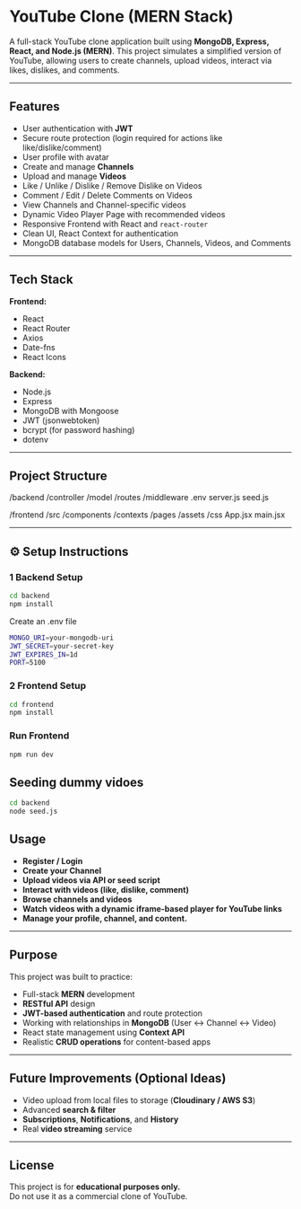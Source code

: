 #  YouTube Clone (MERN Stack)

A full-stack YouTube clone application built using **MongoDB, Express, React, and Node.js (MERN)**. This project simulates a simplified version of YouTube, allowing users to create channels, upload videos, interact via likes, dislikes, and comments.

---

##  Features
- User authentication with **JWT**
- Secure route protection (login required for actions like like/dislike/comment)
- User profile with avatar
- Create and manage **Channels**
- Upload and manage **Videos**
- Like / Unlike / Dislike / Remove Dislike on Videos
- Comment / Edit / Delete Comments on Videos
- View Channels and Channel-specific videos
- Dynamic Video Player Page with recommended videos
- Responsive Frontend with React and `react-router`
- Clean UI, React Context for authentication
- MongoDB database models for Users, Channels, Videos, and Comments

---

##  Tech Stack
**Frontend:**  
- React  
- React Router  
- Axios  
- Date-fns  
- React Icons  

**Backend:**  
- Node.js  
- Express  
- MongoDB with Mongoose  
- JWT (jsonwebtoken)  
- bcrypt (for password hashing)  
- dotenv  

---

##  Project Structure

/backend
    /controller
    /model
    /routes
    /middleware
    .env
    server.js
    seed.js

/frontend
    /src
        /components
        /contexts
        /pages
        /assets
        /css
        App.jsx
        main.jsx



---

## ⚙️ Setup Instructions

### 1 Backend Setup
```bash
cd backend
npm install
```

Create an .env file 
```bash
MONGO_URI=your-mongodb-uri
JWT_SECRET=your-secret-key
JWT_EXPIRES_IN=1d
PORT=5100
```

### 2 Frontend Setup
```bash
cd frontend
npm install
```

### Run Frontend
```bash
npm run dev
```

## Seeding dummy vidoes
```bash
cd backend
node seed.js
```

##  Usage
- **Register / Login**
- **Create your Channel**
- **Upload videos via API or seed script**
- **Interact with videos (like, dislike, comment)**
- **Browse channels and videos**
- **Watch videos with a dynamic iframe-based player for YouTube links**
- **Manage your profile, channel, and content.**

---

##  Purpose
This project was built to practice:
- Full-stack **MERN** development
- **RESTful API** design
- **JWT-based authentication** and route protection
- Working with relationships in **MongoDB** (User ↔ Channel ↔ Video)
- React state management using **Context API**
- Realistic **CRUD operations** for content-based apps

---

##  Future Improvements (Optional Ideas)
- Video upload from local files to storage (**Cloudinary / AWS S3**)
- Advanced **search & filter**
- **Subscriptions**, **Notifications**, and **History**
- Real **video streaming** service

---

##  License
This project is for **educational purposes only.**  
Do not use it as a commercial clone of YouTube.


